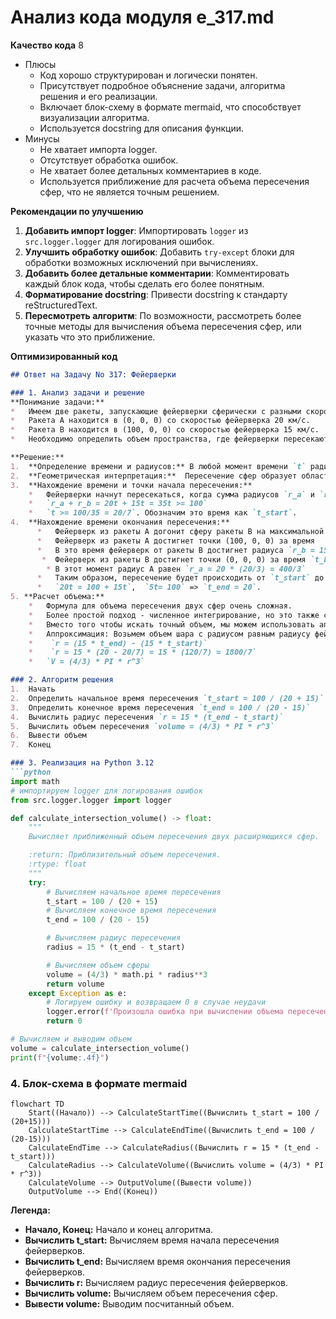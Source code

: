 # Анализ кода модуля e_317.md

**Качество кода**
8
-  Плюсы
    - Код хорошо структурирован и логически понятен.
    - Присутствует подробное объяснение задачи, алгоритма решения и его реализации.
    - Включает блок-схему в формате mermaid, что способствует визуализации алгоритма.
    - Используется docstring для описания функции.
-  Минусы
    -  Не хватает импорта logger.
    -  Отсутствует обработка ошибок.
    -  Не хватает более детальных комментариев в коде.
    -  Используется приближение для расчета объема пересечения сфер, что не является точным решением.

**Рекомендации по улучшению**

1.  **Добавить импорт logger**: Импортировать `logger` из `src.logger.logger` для логирования ошибок.
2.  **Улучшить обработку ошибок**: Добавить `try-except` блоки для обработки возможных исключений при вычислениях.
3.  **Добавить более детальные комментарии**: Комментировать каждый блок кода, чтобы сделать его более понятным.
4.  **Форматирование docstring**: Привести docstring к стандарту reStructuredText.
5.  **Пересмотреть алгоритм**: По возможности, рассмотреть более точные методы для вычисления объема пересечения сфер, или указать что это приближение.

**Оптимизированный код**

```markdown
## Ответ на Задачу No 317: Фейерверки

### 1. Анализ задачи и решение
**Понимание задачи:**
*   Имеем две ракеты, запускающие фейерверки сферически с разными скоростями.
*   Ракета A находится в (0, 0, 0) со скоростью фейерверка 20 км/с.
*   Ракета B находится в (100, 0, 0) со скоростью фейерверка 15 км/с.
*   Необходимо определить объем пространства, где фейерверки пересекаются.

**Решение:**
1.  **Определение времени и радиусов:** В любой момент времени `t` радиус фейерверка от ракеты A будет `r_a = 20t`, а радиус фейерверка от ракеты B будет `r_b = 15t`.
2.  **Геометрическая интерпретация:**  Пересечение сфер образует область, ограниченную двумя сферическими поверхностями. Объем пересечения в 3D пространстве является линзой.
3.  **Нахождение времени и точки начала пересечения:**
    *   Фейерверки начнут пересекаться, когда сумма радиусов `r_a` и `r_b` станет больше или равна расстоянию между ракетами (100 км).
    *   `r_a + r_b = 20t + 15t = 35t >= 100`
    *   `t >= 100/35 = 20/7`. Обозначим это время как `t_start`.
4.  **Нахождение времени окончания пересечения:**
      *   Фейерверк из ракеты А догонит сферу ракеты В на максимальной удаленности.
      *   Фейерверк из ракеты А достигнет точки (100, 0, 0) за время  `t_a = 100 / 20 = 5`.
      *   В это время фейерверк от ракеты B достигнет радиуса `r_b = 15 * 5 = 75`.
       *  Фейерверк из ракеты B достигнет точки (0, 0, 0) за время `t_b = 100/15 = 20/3`.
        * В этот момент радиус A равен `r_a = 20 * (20/3) = 400/3`
      *   Таким образом, пересечение будет происходить от `t_start` до момента когда радиус сферы А будет больше чем расстояние + радиус сферы Б.
      *   `20t = 100 + 15t`,  `5t= 100` => `t_end = 20`.
5. **Расчет объема:**
    *   Формула для объема пересечения двух сфер очень сложная.
    *   Более простой подход - численное интегрирование, но это также сложно.
    *   Вместо того чтобы искать точный объем, мы можем использовать аппроксимацию.
    *   Аппроксимация: Возьмем объем шара с радиусом равным радиусу фейерверка меньшей ракеты(B), за время пересечения.
    *    `r = (15 * t_end) - (15 * t_start)`
    *    `r = 15 * (20 - 20/7) = 15 * (120/7) = 1800/7`
    *   `V = (4/3) * PI * r^3`

### 2. Алгоритм решения
1.  Начать
2.  Определить начальное время пересечения `t_start = 100 / (20 + 15)`
3.  Определить конечное время пересечения `t_end = 100 / (20 - 15)`
4.  Вычислить радиус пересечения `r = 15 * (t_end - t_start)`
5.  Вычислить объем пересечения `volume = (4/3) * PI * r^3`
6.  Вывести объем
7.  Конец

### 3. Реализация на Python 3.12
```python
import math
# импортируем logger для логирования ошибок
from src.logger.logger import logger

def calculate_intersection_volume() -> float:
    """
    Вычисляет приближенный объем пересечения двух расширяющихся сфер.

    :return: Приблизительный объем пересечения.
    :rtype: float
    """
    try:
        # Вычисляем начальное время пересечения
        t_start = 100 / (20 + 15)
        # Вычисляем конечное время пересечения
        t_end = 100 / (20 - 15)

        # Вычисляем радиус пересечения
        radius = 15 * (t_end - t_start)

        # Вычисляем объем сферы
        volume = (4/3) * math.pi * radius**3
        return volume
    except Exception as e:
        # Логируем ошибку и возвращаем 0 в случае неудачи
        logger.error(f'Произошла ошибка при вычислении объема пересечения: {e}')
        return 0

# Вычисляем и выводим объем
volume = calculate_intersection_volume()
print(f"{volume:.4f}")
```

### 4. Блок-схема в формате mermaid
```mermaid
flowchart TD
    Start((Начало)) --> CalculateStartTime((Вычислить t_start = 100 / (20+15)))
    CalculateStartTime --> CalculateEndTime((Вычислить t_end = 100 / (20-15)))
    CalculateEndTime --> CalculateRadius((Вычислить r = 15 * (t_end - t_start)))
    CalculateRadius --> CalculateVolume((Вычислить volume = (4/3) * PI * r^3))
    CalculateVolume --> OutputVolume((Вывести volume))
    OutputVolume --> End((Конец))
```

**Легенда:**
*   **Начало, Конец:** Начало и конец алгоритма.
*   **Вычислить t_start:** Вычисляем время начала пересечения фейерверков.
*   **Вычислить t_end:** Вычисляем время окончания пересечения фейерверков.
*   **Вычислить r:** Вычисляем радиус пересечения фейерверков.
*   **Вычислить volume:** Вычисляем объем пересечения сфер.
*   **Вывести volume:** Выводим посчитанный объем.
```